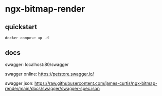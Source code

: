 # ngx-bitmap-render

## quickstart
```shell
docker compose up -d
```

## docs

swagger: localhost:80/swagger

swagger online: https://petstore.swagger.io/

swagger json: https://raw.githubusercontent.com/james-curtis/ngx-bitmap-render/main/docs/swagger/swagger-spec.json
